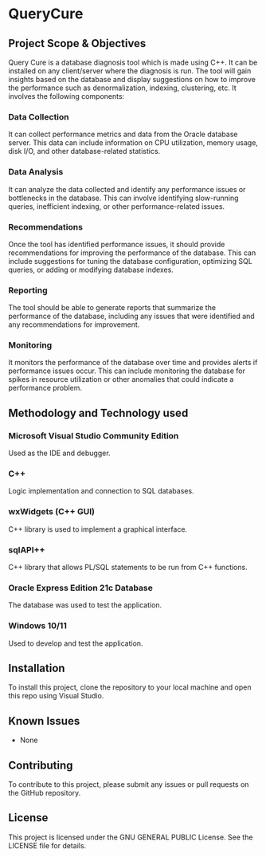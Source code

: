 # QueryCure

## Project Scope & Objectives  

Query Cure is a database diagnosis tool which is made using C++. It can be installed on any client/server where the diagnosis is run. The tool will gain insights based on the database and display suggestions on how to improve the performance such as denormalization, indexing, clustering, etc. It involves the following components: 

### Data Collection 

It can collect performance metrics and data from the Oracle database server. This data can include information on CPU utilization, memory usage, disk I/O, and other database-related statistics. 

### Data Analysis 

It can analyze the data collected and identify any performance issues or bottlenecks in the database. This can involve identifying slow-running queries, inefficient indexing, or other performance-related issues. 

### Recommendations 

Once the tool has identified performance issues, it should provide recommendations for improving the performance of the database. This can include suggestions for tuning the database configuration, optimizing SQL queries, or adding or modifying database indexes. 

### Reporting 

The tool should be able to generate reports that summarize the performance of the database, including any issues that were identified and any recommendations for improvement. 

### Monitoring 

It monitors the performance of the database over time and provides alerts if performance issues occur. This can include monitoring the database for spikes in resource utilization or other anomalies that could indicate a performance problem. 

## Methodology and Technology used  
 
### Microsoft Visual Studio Community Edition
Used as the IDE and debugger. 

### C++ 
Logic implementation and connection to SQL databases. 

### wxWidgets (C++ GUI) 
C++ library is used to implement a graphical interface. 

### sqlAPI++ 
C++ library that allows PL/SQL statements to be run from C++ functions. 

### Oracle Express Edition 21c Database 
The database was used to test the application. 

### Windows 10/11 
Used to develop and test the application. 

## Installation 
To install this project, clone the repository to your local machine and open this repo using Visual Studio.

## Known Issues
- None

## Contributing
To contribute to this project, please submit any issues or pull requests on the GitHub repository.

## License
This project is licensed under the GNU GENERAL PUBLIC License. See the LICENSE file for details.
